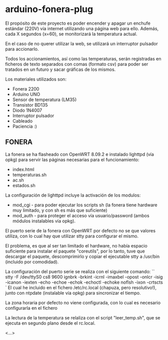 arduino-fonera-plug
===================

El propósito de este proyecto es poder encender y apagar un enchufe estándar (220V) vía internet utilizando una página web para ello. Además, cada X segundos (x=60), se monitorizará la temperatura actual.

En el caso de no querer utilizar la web, se utilizará un interruptor pulsador para accionarlo.

Todos los accionamientos, así como las temperaturas, serán registradas en ficheros de texto separados con comas (formato csv) para poder ser tratados en un futuro y sacar gráficas de los mismos.

Los materiales utilizados son:
- Fonera 2200
- Arduino UNO
- Sensor de temperatura (LM35)
- Transistor BD135
- Diodo 1N4007
- Interruptor pulsador
- Cableado
- Paciencia :)

FONERA
------
La fonera se ha flasheado con OpenWRT 8.09.2 e instalado lighttpd (vía opkg) para servir las páginas necesarias para el funcionamiento:
- index.html
- temperaturas.sh
- ac.sh
- estados.sh

La configuración de lighttpd incluye la activación de los modulos:
* mod_cgi - para poder ejecutar los scripts sh (la fonera tiene hardware muy limitado, y con sh es más que suficiente)
* mod_auth - para proteger el acceso vía usuario/password (ambos módulos instalables vía opkg).

El puerto serie de la fonera con OpenWRT por defecto no se que valores utiliza, con lo cual hay que utilizar stty para configurar el mismo.

El problema, es que al ser tan limitado el hardware, no había espacio suficiente para instalar el paquete "coreutils", por lo tanto, tuve que descargar el paquete, descomprimirlo y copiar el ejecutable stty a /usr/bin (incluido por comodidad).

La configuración del puerto serie se realiza con el siguiente comando:
``
stty -F /dev/ttyS0 cs8 9600 ignbrk -brkint -icrnl -imaxbel -opost -onlcr -isig -icanon -iexten -echo -echoe -echok -echoctl -echoke noflsh -ixon -crtscts
`
El cual he incluido en el fichero /etc/rc.local (chapuza, pero resolutivo!), junto con ntpdate (instalable vía opkg) para sincronizar el tiempo.

La zona horaria por defecto no viene configurada, con lo cual es necesario configurarla en el fichero <NOMEACUERDO>

La lectura de la temperatura se relaliza con el script "leer_temp.sh", que se ejecuta en segundo plano desde el rc.local.

<...>